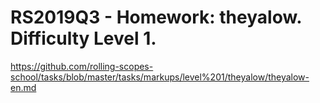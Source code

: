 # RS2019Q3 - Homework: theyalow. Difficulty Level 1.
https://github.com/rolling-scopes-school/tasks/blob/master/tasks/markups/level%201/theyalow/theyalow-en.md
